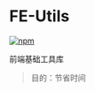 
# FE-Utils
[![npm](https://img.shields.io/npm/v/outils.svg)](https://www.npmjs.com/package/outils) 

 
前端基础工具库

> 目的：节省时间
